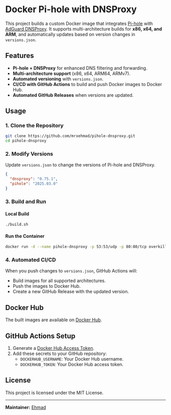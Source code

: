 # Docker Pi-hole with DNSProxy

This project builds a custom Docker image that integrates [Pi-hole](https://pi-hole.net/) with [AdGuard DNSProxy](https://github.com/AdguardTeam/dnsproxy). It supports multi-architecture builds for **x86, x64, and ARM**, and automatically updates based on version changes in `versions.json`.

## Features
- **Pi-hole + DNSProxy** for enhanced DNS filtering and forwarding.
- **Multi-architecture support** (x86, x64, ARM64, ARMv7).
- **Automated versioning** with `versions.json`.
- **CI/CD with GitHub Actions** to build and push Docker images to Docker Hub.
- **Automated GitHub Releases** when versions are updated.

## Usage
### 1. Clone the Repository
```bash
git clone https://github.com/mrxehmad/pihole-dnsproxy.git
cd pihole-dnsproxy
```

### 2. Modify Versions
Update `versions.json` to change the versions of Pi-hole and DNSProxy.

```json
{
  "dnsproxy": "0.75.1",
  "pihole": "2025.03.0"
}
```


### 3. Build and Run
#### Local Build
```bash
./build.sh
```
#### Run the Container
```bash
docker run -d --name pihole-dnsproxy -p 53:53/udp -p 80:80/tcp overkill5234/pihole-dnsproxy:latest
```

### 4. Automated CI/CD
When you push changes to `versions.json`, GitHub Actions will:
- Build images for all supported architectures.
- Push the images to Docker Hub.
- Create a new GitHub Release with the updated version.

## Docker Hub
The built images are available on [Docker Hub](https://hub.docker.com/r/overkill5234/pihole-dnsproxy).

## GitHub Actions Setup
1. Generate a [Docker Hub Access Token](https://hub.docker.com/settings/security).
2. Add these secrets to your GitHub repository:
   - `DOCKERHUB_USERNAME`: Your Docker Hub username.
   - `DOCKERHUB_TOKEN`: Your Docker Hub access token.

## License
This project is licensed under the MIT License.

---

**Maintainer:** [Ehmad](https://github.com/mrxehmad)